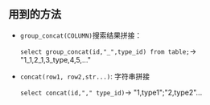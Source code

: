 ## 用到的方法

- `group_concat(COLUMN)`搜索结果拼接：

    `select group_concat(id,"_",type_id) from table;`-> "1_1,2_1,3_type,4,5,..."

- `concat(row1, row2,str...)`: 字符串拼接

    `select concat(id,"," type_id)`-> "1,type1";"2,type2"...
